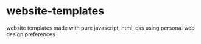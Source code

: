 # website-templates
website templates made with pure javascript, html, css using personal web design preferences 
